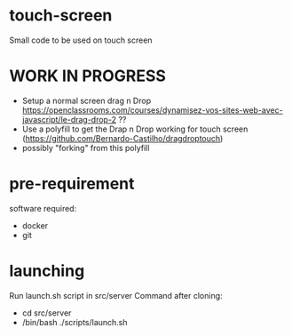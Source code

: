 # touch-screen
Small code to be used on touch screen

# WORK IN PROGRESS
- Setup a normal screen drag n Drop https://openclassrooms.com/courses/dynamisez-vos-sites-web-avec-javascript/le-drag-drop-2 ??
- Use a polyfill to get the Drap n Drop working for touch screen (https://github.com/Bernardo-Castilho/dragdroptouch)
- possibly "forking" from this polyfill

# pre-requirement
software required:
- docker
- git

# launching 
Run launch.sh script in src/server
Command after cloning:
- cd src/server
- /bin/bash ./scripts/launch.sh